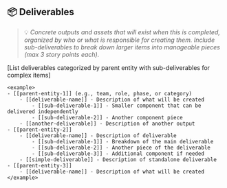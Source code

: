 ## 📦 Deliverables
> 💡 *Concrete outputs and assets that will exist when this is completed, organized by who or what is responsible for creating them. Include sub-deliverables to break down larger items into manageable pieces (max 3 story points each).*

[List deliverables categorized by parent entity with sub-deliverables for complex items]

```
<example>
- [[parent-entity-1]] (e.g., team, role, phase, or category)
    - [[deliverable-name]] - Description of what will be created
        - [[sub-deliverable-1]] - Smaller component that can be delivered independently
        - [[sub-deliverable-2]] - Another component piece
    - [[another-deliverable]] - Description of another output
- [[parent-entity-2]]
    - [[deliverable-name]] - Description of deliverable
        - [[sub-deliverable-1]] - Breakdown of the main deliverable
        - [[sub-deliverable-2]] - Another piece of the deliverable
        - [[sub-deliverable-3]] - Additional component if needed
    - [[simple-deliverable]] - Description of standalone deliverable
- [[parent-entity-3]]
    - [[deliverable-name]] - Description of what will be created
</example>
```